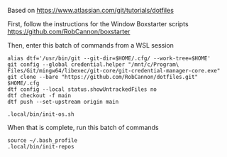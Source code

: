 Based on https://www.atlassian.com/git/tutorials/dotfiles

First, follow the instructions for the Window Boxstarter scripts
https://github.com/RobCannon/boxstarter

Then, enter this batch of commands from a WSL session

```
alias dtf='/usr/bin/git --git-dir=$HOME/.cfg/ --work-tree=$HOME'
git config --global credential.helper "/mnt/c/Program\ Files/Git/mingw64/libexec/git-core/git-credential-manager-core.exe"
git clone --bare "https://github.com/RobCannon/dotfiles.git" $HOME/.cfg
dtf config --local status.showUntrackedFiles no
dtf checkout -f main
dtf push --set-upstream origin main

.local/bin/init-os.sh
```

When that is complete, run this batch of commands
```
source ~/.bash_profile
.local/bin/init-repos

```
